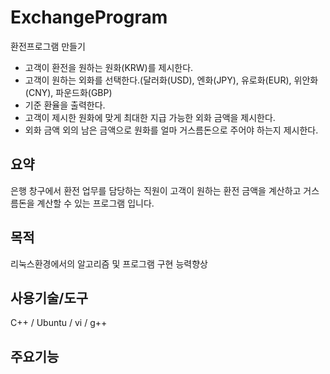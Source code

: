 # ExchangeProgram
환전프로그램 만들기
 - 고객이 환전을 원하는 원화(KRW)를 제시한다.
 - 고객이 원하는 외화를 선택한다.(달러화(USD), 엔화(JPY), 유로화(EUR), 위안화(CNY), 파운드화(GBP)
 - 기준 환율을 출력한다.
 - 고객이 제시한 원화에 맞게 최대한 지급 가능한 외화 금액을 제시한다.
 - 외화 금액 외의 남은 금액으로 원화를 얼마 거스름돈으로 주어야 하는지 제시한다.

## 요약
은행 창구에서 환전 업무를 담당하는 직원이 고객이 원하는 환전 금액을 계산하고 거스름돈을 계산할 수 있는 프로그램 입니다.

## 목적
리눅스환경에서의 알고리즘 및 프로그램 구현 능력향상

## 사용기술/도구
C++ / Ubuntu / vi / g++

## 주요기능

